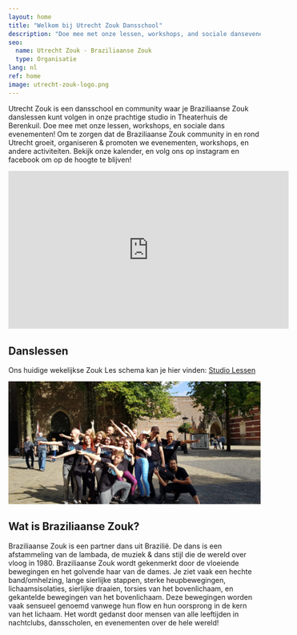```yaml
---
layout: home
title: "Welkom bij Utrecht Zouk Dansschool"
description: "Doe mee met onze lessen, workshops, and sociale dansevenementen! Wij helpen groeien en ondersteunen de Braziliaanse Zouk community in en rond Utrecht."
seo:
  name: Utrecht Zouk - Braziliaanse Zouk
  type: Organisatie
lang: nl
ref: home
image: utrecht-zouk-logo.png
---
```


Utrecht Zouk is een dansschool en community waar je Braziliaanse Zouk danslessen kunt volgen in onze prachtige studio in Theaterhuis de Berenkuil.
Doe mee met onze lessen,
workshops,
en sociale dans evenementen!
Om te zorgen dat de Braziliaanse Zouk community in en rond Utrecht groeit,
organiseren & promoten we evenementen,
workshops,
en andere activiteiten.
Bekijk onze kalender,
en volg ons op instagram en facebook
om op de hoogte te blijven!

<section>
  <div class="responsive-video">
  <iframe
    allow="accelerometer; autoplay; encrypted-media; gyroscope; picture-in-picture"
    allowfullscreen
    frameborder="0"
    height="315"
    src="https://www.youtube.com/embed/_bbMZ0g-d9g"
    width="560"
  ></iframe>
  </div>
</section>

## Danslessen

<p>
Ons huidige wekelijkse Zouk Les schema kan je hier vinden:
<a
  class="button"
  href="/studio-classes">
  Studio Lessen
</a>
</p>

![alt text](/international-zouk-day-2018.jpg "International Zouk Day Flashmob 2018")

## Wat is Braziliaanse Zouk?
Braziliaanse Zouk is een partner dans uit Brazilië.
De dans is een afstammeling van de lambada,
de muziek & dans stijl die de wereld over vloog in 1980.
Braziliaanse Zouk wordt gekenmerkt door de vloeiende bewegingen en het golvende haar van de dames.
Je ziet vaak een hechte band/omhelzing,
lange sierlijke stappen,
sterke heupbewegingen,
lichaamsisolaties,
sierlijke draaien,
torsies van het bovenlichaam,
en gekantelde bewegingen van het bovenlichaam.
Deze bewegingen worden vaak sensueel genoemd vanwege hun flow
en hun oorsprong in de kern van het lichaam.
Het wordt gedanst door mensen van alle leeftijden in
nachtclubs,
dansscholen,
en evenementen over de hele wereld!
